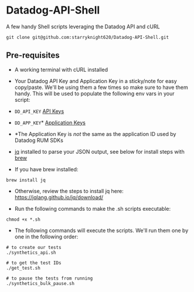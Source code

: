 # Datadog-API-Shell
A few handy Shell scripts leveraging the Datadog API and cURL

```
git clone git@github.com:starryknight620/Datadog-API-Shell.git
```

## Pre-requisites

- A working terminal with cURL installed  

- Your Datadog API Key and Application Key in a sticky/note for easy copy/paste. We'll be using them a few times so make sure to have them handy. This will be used to populate the following env vars in your script:

- `DD_API_KEY` [API Keys](https://app.datadoghq.com/organization-settings/api-keys)  
- `DD_APP_KEY`* [Application Keys](https://app.datadoghq.com/organization-settings/application-keys)
- *The Application Key is _not_ the same as the application ID used by Datadog RUM SDKs

- [jq](https://jqlang.github.io/jq/) installed to parse your JSON output, see below for install steps with [brew](https://brew.sh/)

- If you have brew installed:

```
brew install jq
```

- Otherwise, review the steps to install jq here: https://jqlang.github.io/jq/download/

- Run the following commands to make the .sh scripts executable:

```
chmod +x *.sh
```

- The following commands will execute the scripts. We'll run them one by one in the following order:

```
# to create our tests
./synthetics_api.sh 
```

```
# to get the test IDs
./get_test.sh 
```

```
# to pause the tests from running
./synthetics_bulk_pause.sh 
```

